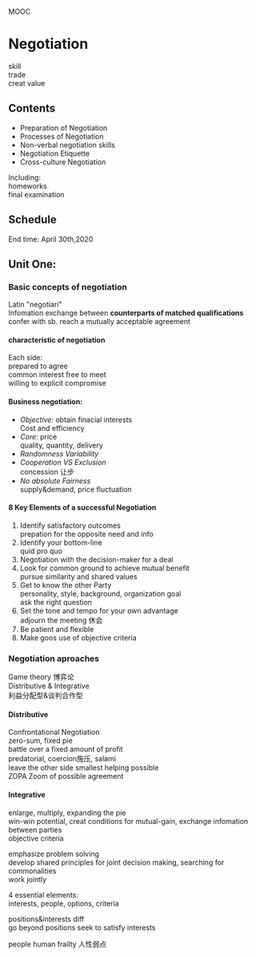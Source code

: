 MOOC
# Negotiation
skill   
trade   
creat value     

## Contents

* Preparation of Negotiation    
* Processes of Negotiation  
* Non-verbal negotiation skills
* Negotiation Etiquette     
* Cross-culture Negotiation     
  
Including:  
homeworks   
final examination   


## Schedule
End time: April 30th,2020   

## Unit One: 
### Basic concepts of negotiation
Latin "negotiari"   
Infomation exchange between **counterparts of matched qualifications**   
confer with sb.  reach a mutually acceptable agreement
#### characteristic of negotiation
Each side:  
prepared to agree   
common interest 
free to meet    
willing to explicit 
compromise  

#### Business negotiation:   
* *Objective*: obtain finacial interests    
    Cost and efficiency     
* *Core*: price     
    quality, quantity, delivery 
* *Randomness Variability*  
* *Cooperation VS Exclusion*    
  concession 让步   
* *No absolute Fairness*    
  supply&demand, price fluctuation

#### 8 Key Elements of a successful Negotiation    
1. Identify satisfactory outcomes  
    prepation for the opposite need and info    
2. Identify your bottom-line    
     quid pro quo   
3. Negotiation with the decision-maker for a deal   
4. Look for common ground to achieve mutual benefit     
   pursue similarity and shared values  
5. Get to know the other Party  
   personality, style, background, organization goal    
   ask the right question   
6. Set the tone and tempo for your own advantage    
   adjourn the meeting 休会     
7. Be patient and flexible  
8. Make goos use of objective criteria  

### Negotiation aproaches
Game theory 博弈论    
Distributive & Integrative  
利益分配型&谈判合作型   

#### Distributive
Confrontational Negotiation   
zero-sum, fixed pie   
battle over a fixed amount of profit  
predatorial, coercion施压, salami  
leave the other side smallest helping possible  
ZOPA Zoom of possible agreement   


#### Integrative
enlarge, multiply, expanding the pie   
win-win potential, creat conditions for mutual-gain, exchange infomation between parties   
objective criteria  

emphasize problem solving   
develop shared principles for joint decision making, searching for commonalities    
work jointly  

4 essential elements:   
interests, people, options, criteria   

positions&interests  diff   
go beyond positions seek to satisfy interests   

people
human frailty 人性弱点    

